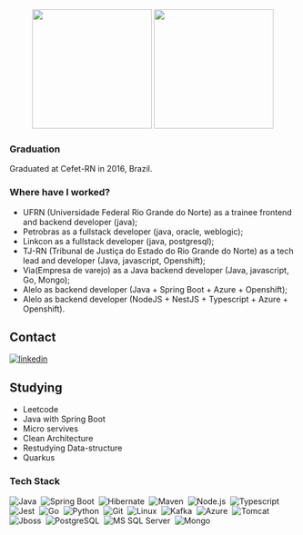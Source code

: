 <div align="center">
  <img height="210em" src="https://github-readme-stats.vercel.app/api?username=vyctorhff&show_icons=true&theme=gruvbox"/>
  <img height="210em" src="https://github-readme-stats.vercel.app/api/top-langs/?username=vyctorhff&theme=gruvbox"/>
</div>

### Graduation
Graduated at Cefet-RN in 2016, Brazil.


### Where have I worked?

- UFRN (Universidade Federal Rio Grande do Norte) as a trainee frontend and backend developer (java);
- Petrobras as a fullstack developer (java, oracle, weblogic);
- Linkcon as a fullstack developer (java, postgresql);
- TJ-RN (Tribunal de Justiça do Estado do Rio Grande do Norte) as a tech lead and developer (Java, javascript, Openshift);
- Via(Empresa de varejo) as a Java backend developer (Java, javascript, Go, Mongo);
- Alelo as backend developer (Java + Spring Boot + Azure + Openshift);
- Alelo as backend developer (NodeJS + NestJS + Typescript + Azure + Openshift).


## Contact
<a href="www.linkedin.com/in/victor-hugo-ferreira-de-figueiredo-522b0aba" target="_blank">
  <img align="center" src="https://img.shields.io/badge/-linkedin-05122A?style=flat&logo=linkedin" alt="linkedin"/>
</a>

## Studying

- Leetcode
- Java with Spring Boot
- Micro servives
- Clean Architecture
- Restudying Data-structure
- Quarkus

### Tech Stack
![Java](https://img.shields.io/badge/java--green?style=flat&logo=openjdk)&nbsp;
![Spring Boot](https://img.shields.io/badge/java-Spring%20Boot-green?style=flat&logo=spring)&nbsp;
![Hibernate](https://img.shields.io/badge/java-Hibernate-green?style=flat&logo=openjdk)&nbsp;
![Maven](https://img.shields.io/badge/java-Maven-green?style=flat&logo=openjdk)&nbsp;
![Node.js](https://img.shields.io/badge/javascript-Node.js-05122A?style=flat&logo=node.js)&nbsp;
![Typescript](https://img.shields.io/badge/javascript-Typescript-05122A?style=flat&logo=typescript)&nbsp;
![Jest](https://img.shields.io/badge/javascript-Jest-05122A?style=flat&logo=jest)&nbsp;
![Go](https://img.shields.io/badge/go--blue?style=flat&logo=go)&nbsp;
![Python](https://img.shields.io/badge/python--green?style=flat&logo=python)&nbsp;
![Git](https://img.shields.io/badge/-Git-05122A?style=flat&logo=git)&nbsp;
![Linux](https://img.shields.io/badge/mongo--blue?style=flat&logo=linux)&nbsp;
![Kafka](https://img.shields.io/badge/kafka--blue?style=flat&logo=apachekafka)&nbsp;
![Azure](https://img.shields.io/badge/azure--blue?style=flat&logo=azuredevops)&nbsp;
![Tomcat](https://img.shields.io/badge/tomcat--blue?style=flat&logo=apachetomcat)&nbsp;
![Jboss](https://img.shields.io/badge/jboss--blue?style=flat&logo=kafka)&nbsp;
![PostgreSQL](https://img.shields.io/badge/PostgreSQL--yellow?style=flat&logo=postgresql)&nbsp;
![MS SQL Server](https://img.shields.io/badge/MS%20SQL%20Server--yellow?style=flat&logo=microsoftsqlserver)&nbsp;
![Mongo](https://img.shields.io/badge/mongo--yellow?style=flat&logo=mongodb)&nbsp;

